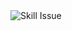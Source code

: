 <picture>
 <source media="(prefers-color-scheme: dark)" srcset="https://cdn.discordapp.com/attachments/1159411609744187412/1183127072684654683/F-EJv8cacAAcjJl.jpg?ex=65ecb773&is=65da4273&hm=c6d5e8043847b1331929583bee615ee14b201cec2cf23bf4785f0820b4d311ce&">
 <source media="(prefers-color-scheme: light)" srcset="https://cdn.discordapp.com/attachments/1159411609744187412/1183127072684654683/F-EJv8cacAAcjJl.jpg?ex=65ecb773&is=65da4273&hm=c6d5e8043847b1331929583bee615ee14b201cec2cf23bf4785f0820b4d311ce&">
 <img alt="Skill Issue" src="https://cdn.discordapp.com/attachments/1159411609744187412/1183127072684654683/F-EJv8cacAAcjJl.jpg?ex=65ecb773&is=65da4273&hm=c6d5e8043847b1331929583bee615ee14b201cec2cf23bf4785f0820b4d311ce&">
</picture>


<!--
**masterd2003/masterd2003** is a ✨ _special_ ✨ repository because its `README.md` (this file) appears on your GitHub profile.

Here are some ideas to get you started:

- 🔭 I’m currently working on ...
- 🌱 I’m currently learning ...
- 👯 I’m looking to collaborate on ...
- 🤔 I’m looking for help with ...
- 💬 Ask me about ...
- 📫 How to reach me: ...
- 😄 Pronouns: ...
- ⚡ Fun fact: ...
-->
